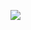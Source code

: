 ![](https://opencourse.mywdka.nl/openaanbod/wp-content/uploads/sites/260/2017/01/bibliotecha-logo.png)
